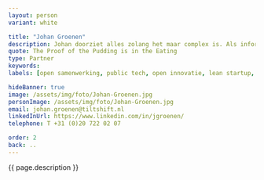 ```yaml
---
layout: person
variant: white

title: "Johan Groenen"
description: Johan doorziet alles zolang het maar complex is. Als informaticus luistert hij, doorgrond hij en geeft zijn inzicht terug in begrijpelijke taal. Dat doet hij gevraagd en ongevraagd en zowel op het niveau van de uitvoerders als op directieniveau. Actief als bestuurslid bij onder andere Code for NL en Open Nederland, en als bekend gezicht in _Public Tech_ is hij een felle voorvechter van open samenwerking en open innovatie in de publieke sector. Hij is dol op discussie en bedekt niets met de mantel der liefde, ook niet als dat iets een beetje pijnlijk is. Hij is tevreden over zijn werk als iedereen weer hetzelfde inzicht heeft, welk dat ook is.
quote: The Proof of the Pudding is in the Eating
type: Partner
keywords:
labels: [open samenwerking, public tech, open innovatie, lean startup, strategie, informatica]

hideBanner: true
image: /assets/img/foto/Johan-Groenen.jpg
personImage: /assets/img/foto/Johan-Groenen.jpg
email: johan.groenen@tiltshift.nl
linkedInUrl: https://www.linkedin.com/in/jgroenen/
telephone: T +31 (0)20 722 02 07

order: 2
back: ..
---
```

{{ page.description }}


